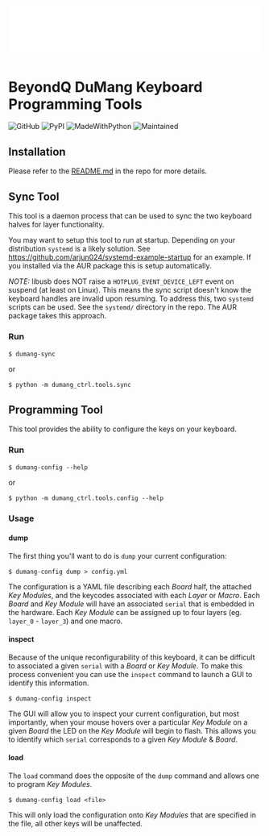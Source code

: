 ![Logo](images/dumang-logo.png)

# BeyondQ DuMang Keyboard Programming Tools

![GitHub](https://img.shields.io/github/license/mayanez/dumang-keyboard-ctrl)
![PyPI](https://img.shields.io/pypi/v/dumang-ctrl)
![MadeWithPython](https://img.shields.io/badge/Made%20with-Python-1f425f.svg)
![Maintained](https://img.shields.io/badge/Maintained%3F-yes-green.svg)

## Installation

Please refer to the [README.md](https://github.com/mayanez/dumang-keyboard-ctrl/) in the repo for more details.

## Sync Tool

This tool is a daemon process that can be used to sync the two keyboard halves for layer functionality.

You may want to setup this tool to run at startup. Depending on your distribution `systemd` is a likely solution. See <https://github.com/arjun024/systemd-example-startup> for an example. If you installed via the AUR package this is setup automatically.

_NOTE:_ libusb does NOT raise a `HOTPLUG_EVENT_DEVICE_LEFT` event on suspend (at least on Linux). This means the sync script doesn't know the keyboard handles are invalid upon resuming. To address this, two `systemd` scripts can be used. See the `systemd/` directory in the repo. The AUR package takes this approach.

### Run

    $ dumang-sync

or

    $ python -m dumang_ctrl.tools.sync

## Programming Tool

This tool provides the ability to configure the keys on your keyboard.

### Run

    $ dumang-config --help

or

    $ python -m dumang_ctrl.tools.config --help

### Usage

#### dump

The first thing you'll want to do is `dump` your current configuration:

    $ dumang-config dump > config.yml

The configuration is a YAML file describing each _Board_ half, the attached _Key Modules_, and the keycodes associated with each _Layer_ or _Macro_. Each _Board_ and _Key Module_ will have an associated `serial` that is embedded in the hardware. Each _Key Module_ can be assigned up to four layers (eg. `layer_0` - `layer_3`) and one macro.

#### inspect

Because of the unique reconfigurability of this keyboard, it can be difficult to associated a given `serial` with a _Board_ or _Key Module_. To make this process convenient you can use the `inspect` command to launch a GUI to identify this information.

    $ dumang-config inspect

The GUI will allow you to inspect your current configuration, but most importantly, when your mouse hovers over a particular _Key Module_ on a given _Board_ the LED on the _Key Module_ will begin to flash. This allows you to identify which `serial` corresponds to a given _Key Module_ & _Board_.

#### load

The `load` command does the opposite of the `dump` command and allows one to program _Key Modules_.

    $ dumang-config load <file>

This will only load the configuration onto _Key Modules_ that are specified in the file, all other keys will be unaffected.
